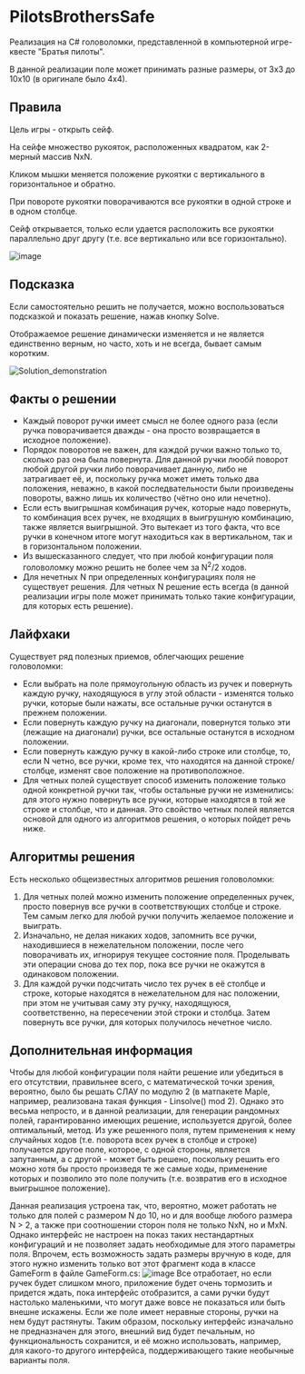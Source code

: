 # PilotsBrothersSafe

Реализация на C# головоломки, представленной в компьютерной игре-квесте "Братья пилоты".

В данной реализации поле может принимать разные размеры, от 3x3 до 10x10 (в оригинале было 4x4).



## Правила

Цель игры - открыть сейф.

На сейфе множество рукояток, расположенных квадратом, как 2-мерный массив NxN.

Кликом мышки меняется положение рукоятки с вертикального в горизонтальное и обратно.

При повороте рукоятки поворачиваются все рукоятки в одной строке и в одном столбце. 

Сейф открывается, только если удается расположить все рукоятки параллельно друг другу (т.е. все вертикально или все горизонтально).

![image](https://user-images.githubusercontent.com/47988040/193587972-e00fc185-3850-4dff-9cba-458237e9990c.png)



## Подсказка

Если самостоятельно решить не получается, можно воспользоваться подсказкой и показать решение, нажав кнопку Solve. 

Отображаемое решение динамически изменяется и не является единственно верным, но часто, хоть и не всегда, бывает самым коротким.

![Solution_demonstration](https://user-images.githubusercontent.com/47988040/193585157-58efc9a0-63b9-4750-9f2a-85c5ac09bd66.png)



## Факты о решении

* Каждый поворот ручки имеет смысл не более одного раза (если ручка поворачивается дважды - она просто возвращается в исходное положение).
* Порядок поворотов не важен, для каждой ручки важно только то, сколько раз она была повернута. Для данной ручки люобй поворот любой другой ручки либо поворачивает данную, либо не затрагивает её, и, поскольку ручка может иметь только два положения, неважно, в какой последвательности были произведены повороты, важно лишь их количество (чётно оно или нечетно). 
* Если есть выигрышная комбинация ручек, которые надо повернуть, то комбинация всех ручек, не входящих в выигрушную комбинацию, также является выигрышной. Это вытекает из того факта, что все ручки в конечном итоге могут находиться как в вертикальном, так и в горизонтальном положении.
* Из вышесказанного следует, что при любой конфигурации поля головоломку можно решить не более чем за N<sup>2</sup>/2 ходов.
* Для нечетных N при определенных конфигурациях поля не существует решения. Для четных N решение есть всегда (в данной реализации игры поле может принимать только такие конфигурации, для которых есть решение).

## Лайфхаки

Существует ряд полезных приемов, облегчающих решение головоломки:
* Если выбрать на поле прямоугольную область из ручек и повернуть каждую ручку, находящуюся в углу этой области - изменятся только ручки, которые были нажаты, все остальные ручки останутся в прежнем положении.
* Если повернуть каждую ручку на диагонали, повернутся только эти (лежащие на диагонали) ручки, все остальные останутся в исходном положении.
* Если повернуть каждую ручку в какой-либо строке или столбце, то, если N четно, все ручки, кроме тех, что находятся на данной строке/столбце, изменят свое положение на противоположное.
* Для четных полей существует способ изменить положение только одной конкретной ручки так, чтобы остальные ручки не изменились: для этого нужно повернуть все ручки, которые находятся в той же строке и столбце, что и данная. Это свойство четных полей является основой для одного из алгоритмов решения, о которых пойдет речь ниже.



## Алгоритмы решения

Есть несколько общеизвестных алгоритмов решения головоломки:

1. Для четных полей можно изменить положение определенных ручек, просто повернув все ручки в соответствующих столбце и строке. Тем самым легко для любой ручки получить желаемое положение и выиграть.
2. Изначально, не делая никаких ходов, запомнить все ручки, находившиеся в нежелательном положении, после чего поворачивать их, игнорируя текущее состояние поля. Проделывать эти операции снова до тех пор, пока все ручки не окажутся в одинаковом положении.
3. Для каждой ручки подсчитать число тех ручек в её столбце и строке, которые находятся в нежелательном для нас положении, при этом не учитывая саму эту ручку, находящуюся, соответственно, на пересечении этой строки и столбца. Затем повернуть все ручки, для которых получилось нечетное число. 
  


## Дополнительная информация 

Чтобы для любой конфигурации поля найти решение или убедиться в его отсутствии, правильнее всего, с математической точки зрения, вероятно, было бы решать СЛАУ по модулю 2 (в матпакете Maple, например, реализована такая функция - Linsolve() mod 2). Однако это весьма непросто, и в данной реализации, для генерации рандомных полей, гарантированно имеющих решение, используется другой, более оптимальный, метод. Из уже решенного поля, путем применения к нему случайных ходов (т.е. поворота всех ручек в столбце и строке) получается другое поле, которое, с одной стороны, является запутанным, а с другой - может быть решено, поскольку решить его можно хотя бы просто произведя те же самые ходы, применение которых и позволило это поле получить (т.е. возвратив его в исходное выигрышное положение).

Данная реализация устроена так, что, вероятно, может работать не только для полей с размером N до 10, но и для вообще любого размера N > 2, а также при соотношении сторон поля не только NxN, но и MxN. Однако интерфейс не настроен на показ таких нестандартных конфигураций и не позволяет задать необходимые для этого параметры поля. Впрочем, есть возможность задать размеры вручную в коде, для этого нужно изменить только вот этот фрагмент кода в классе GameForm в файле GameForm.cs:
![image](https://user-images.githubusercontent.com/47988040/193696024-31f91f5e-6fb3-43f1-a7e8-47059c9fbf03.png)
Все отработает, но если ручек будет слишком много, приложение будет очень тормозить и придется ждать, пока интерфейс отобразится, а сами ручки будут настолько маленькими, что могут даже вовсе не показаться или быть внешне искажены. Если же поле имеет неравные стороны, ручки на нем будут растянуты. Таким образом, поскольку интерфейс изначально не предназначен для этого, внешний вид будет печальным, но функциональность сохранится, и её можно использовать, например, для какого-то другого интерфейса, поддерживающего такие необычные варианты поля. 









